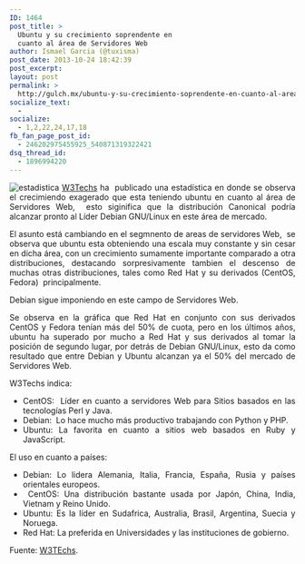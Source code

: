 ```yaml
---
ID: 1464
post_title: >
  Ubuntu y su crecimiento soprendente en
  cuanto al área de Servidores Web
author: Ismael Garcia (@tuxisma)
post_date: 2013-10-24 18:42:39
post_excerpt:
layout: post
permalink: >
  http://gulch.mx/ubuntu-y-su-crecimiento-soprendente-en-cuanto-al-area-de-servidores-web/
socialize_text:
  - 
socialize:
  - 1,2,22,24,17,18
fb_fan_page_post_id:
  - 246202975455925_540871319322421
dsq_thread_id:
  - 1896994220
---
```

<p style="text-align: justify;"><img class="size-full wp-image-1465 aligncenter" alt="estadistica" src="http://gulch.mx/wp-content/uploads/2013/10/estadistica.png" />
<a href="http://w3techs.com" target="_blank">W3Techs</a> ha  publicado una estadística en donde se observa el crecimiendo exagerado que esta teniendo ubuntu en cuanto al área de Servidores Web,  esto siginifica que la distribución Canonical podría alcanzar pronto al Líder Debian GNU/Linux en este área de mercado.</p>
<p style="text-align: justify;">El asunto está cambiando en el segmnento de areas de servidores Web,  se observa que ubuntu esta obteniendo una escala muy constante y sin cesar en dicha área, con un crecimiento sumamente importante comparado a otra distribuciones, destacando sorpresivamente tambien el descenso de muchas otras distribuciones, tales como Red Hat y su derivados (CentOS, Fedora)  principalmente.</p>
Debian sigue imponiendo en este campo de Servidores Web.
<p style="text-align: justify;">Se observa en la gráfica que Red Hat en conjunto con sus derivados CentOS y Fedora tenían más del 50% de cuota, pero en los últimos años, ubuntu ha superado por mucho a Red Hat y sus derivados al tomar la posición de segundo lugar, por detrás de Debian GNU/Linux, esto da como resultado que entre Debian y Ubuntu alcanzan ya el 50% del mercado de Servidores Web.</p>
W3Techs indica:
<ul>
	<li style="text-align: justify;">CentOS:  Líder en cuanto a servidores Web para Sitios basados en las tecnologías Perl y Java.</li>
	<li style="text-align: justify;">Debian:  Lo hace mucho más productivo trabajando con Python y PHP.</li>
	<li style="text-align: justify;">Ubuntu: La favorita en cuanto a sitios web basados en Ruby y JavaScript.</li>
</ul>
El uso en cuanto a países:
<ul>
	<li style="text-align: justify;">Debian: Lo lidera Alemania, Italia, Francia, España, Rusia y países orientales europeos.</li>
	<li style="text-align: justify;"> CentOS: Una distribución bastante usada por Japón, China, India, Vietnam y Reino Unido.</li>
	<li style="text-align: justify;">Ubuntu: Es la líder en Sudafrica, Australia, Brasil, Argentina, Suecia y Noruega.</li>
	<li style="text-align: justify;">Red Hat: La preferida en Universidades y las instituciones de gobierno.</li>
</ul>
Fuente: <a href="http://w3techs.com/blog/entry/debian_ubuntu_extend_the_dominance_in_the_linux_web_server_market_at_the_expense_of_red_hat_centos" target="_blank">W3TEchs</a>.